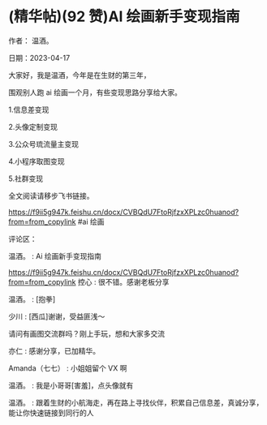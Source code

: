 
# (精华帖)(92 赞)AI 绘画新⼿变现指南 

作者： 温酒。 

⽇期：2023-04-17 

⼤家好，我是温酒，今年是在⽣财的第三年，

围观别⼈跑 ai 绘画⼀个⽉，有些变现思路分享给⼤家。 

1.信息差变现 

2.头像定制变现 

3.公众号琉流量主变现 

4.⼩程序取图变现 

5.社群变现 

全⽂阅读请移步⻜书链接。

https://f9ii5g947k.feishu.cn/docx/CVBQdU7FtoRjfzxXPLzc0huanod?from=from_copylink #ai 绘画 

评论区：

温酒。 : Ai 绘画新⼿变现指南 

https://f9ii5g947k.feishu.cn/docx/CVBQdU7FtoRjfzxXPLzc0huanod?from=from_copylink 控⼼ : 很不错。感谢⽼板分享 

温酒。 : [抱拳] 

少川 : [西⽠]谢谢，受益匪浅〜 

请问有画图交流群吗？刚上⼿玩，想和⼤家多交流

亦仁 : 感谢分享，已加精华。 

Amanda（七七） : ⼩姐姐留个 VX 啊 

温酒。 : 我是⼩哥哥[害羞]，点头像就有 

温酒。 : 跟着⽣财的⼩航海⾛，再在路上寻找伙伴，积累⾃⼰信息差，真诚分享，能让你快速链接到同⾏的⼈
